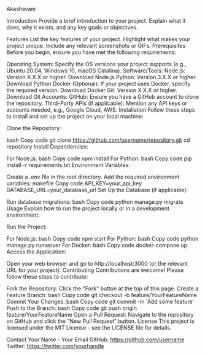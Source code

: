 Akashavani

Introduction
Provide a brief introduction to your project. Explain what it does, why it exists, and any key goals or objectives.

Features
List the key features of your project.
Highlight what makes your project unique.
Include any relevant screenshots or GIFs.
Prerequisites
Before you begin, ensure you have met the following requirements:

Operating System: Specify the OS versions your project supports (e.g., Ubuntu 20.04, Windows 10, macOS Catalina).
Software/Tools:
Node.js: Version X.X.X or higher. Download Node.js
Python: Version 3.X.X or higher. Download Python
Docker (Optional): If your project uses Docker, specify the required version. Download Docker
Git: Version X.X.X or higher. Download Git
Accounts:
GitHub: Ensure you have a GitHub account to clone the repository.
Third-Party APIs (if applicable): Mention any API keys or accounts needed, e.g., Google Cloud, AWS.
Installation
Follow these steps to install and set up the project on your local machine:

Clone the Repository:

bash
Copy code
git clone https://github.com/username/repository.git
cd repository
Install Dependencies:

For Node.js:
bash
Copy code
npm install
For Python:
bash
Copy code
pip install -r requirements.txt
Environment Variables:

Create a .env file in the root directory.
Add the required environment variables:
makefile
Copy code
API_KEY=your_api_key
DATABASE_URL=your_database_url
Set Up the Database (if applicable):

Run database migrations:
bash
Copy code
python manage.py migrate
Usage
Explain how to run the project locally or in a development environment:

Run the Project:

For Node.js:
bash
Copy code
npm start
For Python:
bash
Copy code
python manage.py runserver
For Docker:
bash
Copy code
docker-compose up
Access the Application:

Open your web browser and go to http://localhost:3000 (or the relevant URL for your project).
Contributing
Contributions are welcome! Please follow these steps to contribute:

Fork the Repository: Click the "Fork" button at the top of this page.
Create a Feature Branch:
bash
Copy code
git checkout -b feature/YourFeatureName
Commit Your Changes:
bash
Copy code
git commit -m 'Add some feature'
Push to the Branch:
bash
Copy code
git push origin feature/YourFeatureName
Open a Pull Request: Navigate to the repository on GitHub and click the "New Pull Request" button.
License
This project is licensed under the MIT License - see the LICENSE file for details.

Contact
Your Name - Your Email
GitHub: https://github.com/username
Twitter: https://twitter.com/yourhandle
